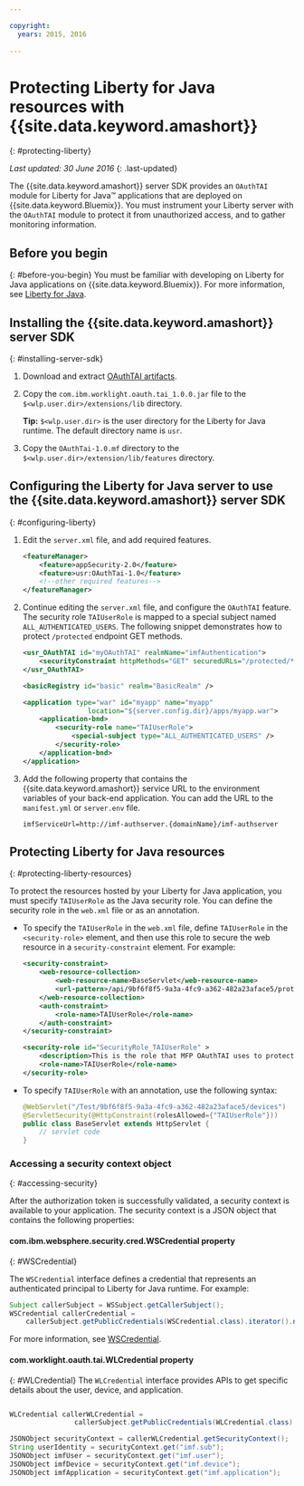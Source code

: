 ```yaml
---

copyright:
  years: 2015, 2016
  
---
```


# Protecting Liberty for Java resources with {{site.data.keyword.amashort}}
{: #protecting-liberty}

*Last updated: 30 June 2016*
{: .last-updated}


The {{site.data.keyword.amashort}} server SDK provides an `OAuthTAI` module for Liberty for Java&trade;  applications that are deployed on {{site.data.keyword.Bluemix}}. You must instrument your Liberty server with the `OAuthTAI` module to protect it from unauthorized access, and to gather monitoring information.

## Before you begin
{: #before-you-begin}
You must be familiar with developing on Liberty for Java applications on {{site.data.keyword.Bluemix}}. For more information, see [Liberty for Java](https://console.{DomainName}/docs/runtimes/liberty/index.html).

## Installing the {{site.data.keyword.amashort}} server SDK
{: #installing-server-sdk}

1. Download and extract  [OAuthTAI artifacts](https://imf-tai.{DomainName}/public/TAI.zip).

1. Copy the `com.ibm.worklight.oauth.tai_1.0.0.jar` file to the `$<wlp.user.dir>/extensions/lib` directory.

	**Tip:** `$<wlp.user.dir>` is the user directory for the Liberty for Java runtime. The default directory name is `usr`.

1. Copy the `OAuthTai-1.0.mf` directory to the `$<wlp.user.dir>/extension/lib/features` directory.


## Configuring the Liberty for Java server to use the {{site.data.keyword.amashort}} server SDK
{: #configuring-liberty}

1. Edit the `server.xml` file, and add required features.

	```XML
	<featureManager>
		<feature>appSecurity-2.0</feature>
		<feature>usr:OAuthTai-1.0</feature>
		<!--other required features-->
	</featureManager>

	```
1. Continue editing the `server.xml` file, and configure the `OAuthTAI` feature. The security role `TAIUserRole` is mapped to a special subject named `ALL_AUTHENTICATED_USERS`. The following snippet demonstrates how to protect `/protected` endpoint GET methods.

	```XML
	<usr_OAuthTAI id="myOAuthTAI" realmName="imfAuthentication">
		<securityConstraint httpMethods="GET" securedURLs="/protected/*"/>
	</usr_OAuthTAI>

	<basicRegistry id="basic" realm="BasicRealm" />

	<application type="war" id="myapp" name="myapp"
					location="${server.config.dir}/apps/myapp.war">
		<application-bnd>
			<security-role name="TAIUserRole">
				<special-subject type="ALL_AUTHENTICATED_USERS" />
			</security-role>
		</application-bnd>
	</application>
	```

1. Add the following property that contains the {{site.data.keyword.amashort}} service URL to the environment variables of your back-end application. You can add the URL to the `manifest.yml` or `server.env` file.

	```
	imfServiceUrl=http://imf-authserver.{domainName}/imf-authserver
	```

## Protecting Liberty for Java resources
{: #protecting-liberty-resources}

To protect the resources hosted by your Liberty for Java application, you must specify `TAIUserRole` as the Java security role. You can define the security role in the `web.xml` file or as an annotation.

* To specify the `TAIUserRole` in the `web.xml` file, define `TAIUserRole` in the `<security-role>` element, and then use this role to secure the web resource in a `security-constraint` element.
For example:

	```XML
	<security-constraint>
		<web-resource-collection>
			<web-resource-name>BaseServlet</web-resource-name>
			<url-pattern>/api/9bf6f8f5-9a3a-4fc9-a362-482a23aface5/protected</url-pattern>
		</web-resource-collection>
		<auth-constraint>
			<role-name>TAIUserRole</role-name>
		</auth-constraint>
	</security-constraint>

	<security-role id="SecurityRole_TAIUserRole" >
		<description>This is the role that MFP OAuthTAI uses to protect the resource, and it is required to be mapped to 'ALL_AUTHENTICATED_USERS' in Liberty</description>
		<role-name>TAIUserRole</role-name>
	</security-role>
	```

* To specify `TAIUserRole` with an annotation, use the following syntax:

	```Java
	@WebServlet("/Test/9bf6f8f5-9a3a-4fc9-a362-482a23aface5/devices")
	@ServletSecurity(@HttpConstraint(rolesAllowed={"TAIUserRole"}))
	public class BaseServlet extends HttpServlet {
	    // servlet code
	}
	```

### Accessing a security context object
{: #accessing-security}

After the authorization token is successfully validated, a security context is available to your application. The security context is a JSON object that contains the following properties:

#### com.ibm.websphere.security.cred.WSCredential property
{: #WSCredential}

The `WSCredential` interface defines a credential that represents an authenticated principal to Liberty for Java runtime. For example:

```Java
Subject callerSubject = WSSubject.getCallerSubject();
WSCredential callerCredential =
    callerSubject.getPublicCredentials(WSCredential.class).iterator().next();
```
For more information, see [WSCredential](http://www-01.ibm.com/support/knowledgecenter/api/content/nl/en-us/SSEQTP_7.0.0/com.ibm.websphere.javadoc.doc/web/apidocs/index.html?com/ibm/websphere/security/cred/WSCredential.html).

#### com.worklight.oauth.tai.WLCredential property
{: #WLCredential}
The `WLCredential` interface provides APIs to get specific details about the user, device, and application.

```Java

WLCredential callerWLCredential =
				callerSubject.getPublicCredentials(WLCredential.class).iterator().next();

JSONObject securityContext = callerWLCredential.getSecurityContext();
String userIdentity = securityContext.get("imf.sub");
JSONObject imfUser = securityContext.get("imf.user");
JSONObject imfDevice = securityContext.get("imf.device");
JSONObject imfApplication = securityContext.get("imf.application");

```

